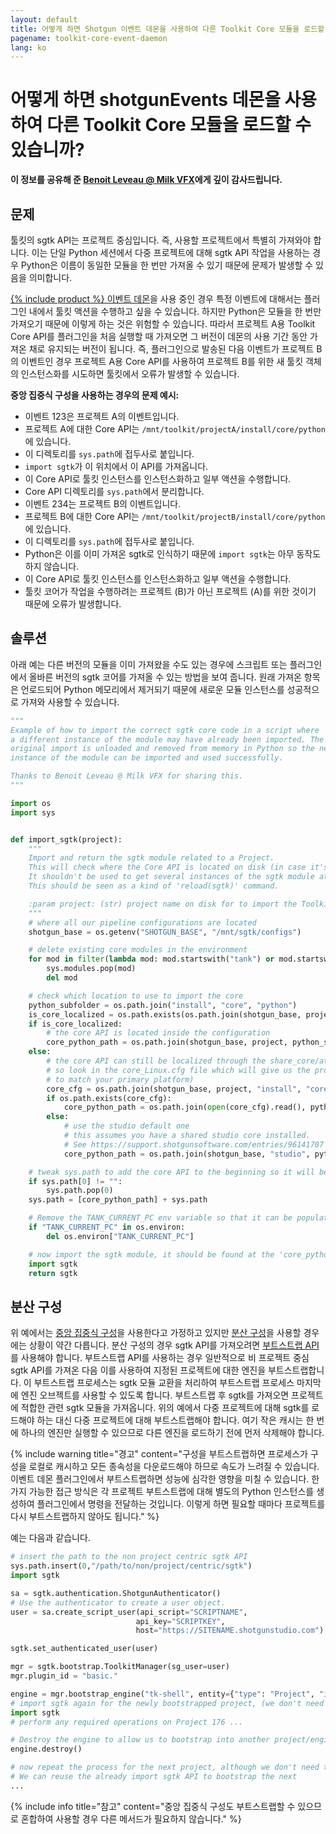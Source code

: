 ```yaml
---
layout: default
title: 어떻게 하면 Shotgun 이벤트 데몬을 사용하여 다른 Toolkit Core 모듈을 로드할 수 있습니까?
pagename: toolkit-core-event-daemon
lang: ko
---
```


# 어떻게 하면 shotgunEvents 데몬을 사용하여 다른 Toolkit Core 모듈을 로드할 수 있습니까?

**이 정보를 공유해 준 [Benoit Leveau @ Milk VFX](https://github.com/benoit-leveau)에게 깊이 감사드립니다.**

## 문제

툴킷의 sgtk API는 프로젝트 중심입니다. 즉, 사용할 프로젝트에서 특별히 가져와야 합니다. 이는 단일 Python 세션에서 다중 프로젝트에 대해 sgtk API 작업을 사용하는 경우 Python은 이름이 동일한 모듈을 한 번만 가져올 수 있기 때문에 문제가 발생할 수 있음을 의미합니다.

[{% include product %} 이벤트 데몬](https://github.com/shotgunsoftware/shotgunEvents)을 사용 중인 경우 특정 이벤트에 대해서는 플러그인 내에서 툴킷 액션을 수행하고 싶을 수 있습니다. 하지만 Python은 모듈을 한 번만 가져오기 때문에 이렇게 하는 것은 위험할 수 있습니다. 따라서 프로젝트 A용 Toolkit Core API를 플러그인을 처음 실행할 때 가져오면 그 버전이 데몬의 사용 기간 동안 가져온 채로 유지되는 버전이 됩니다. 즉, 플러그인으로 발송된 다음 이벤트가 프로젝트 B의 이벤트인 경우 프로젝트 A용 Core API를 사용하여 프로젝트 B를 위한 새 툴킷 객체의 인스턴스화를 시도하면 툴킷에서 오류가 발생할 수 있습니다.

**중앙 집중식 구성을 사용하는 경우의 문제 예시:**

- 이벤트 123은 프로젝트 A의 이벤트입니다.
- 프로젝트 A에 대한 Core API는 `/mnt/toolkit/projectA/install/core/python`에 있습니다.
- 이 디렉토리를 `sys.path`에 접두사로 붙입니다.
- `import sgtk`가 이 위치에서 이 API를 가져옵니다.
- 이 Core API로 툴킷 인스턴스를 인스턴스화하고 일부 액션을 수행합니다.
- Core API 디렉토리를 `sys.path`에서 분리합니다.
- 이벤트 234는 프로젝트 B의 이벤트입니다.
- 프로젝트 B에 대한 Core API는 `/mnt/toolkit/projectB/install/core/python`에 있습니다.
- 이 디렉토리를 `sys.path`에 접두사로 붙입니다.
- Python은 이를 이미 가져온 sgtk로 인식하기 때문에 `import sgtk`는 아무 동작도 하지 않습니다.
- 이 Core API로 툴킷 인스턴스를 인스턴스화하고 일부 액션을 수행합니다.
- 툴킷 코어가 작업을 수행하려는 프로젝트 (B)가 아닌 프로젝트 (A)를 위한 것이기 때문에 오류가 발생합니다.

## 솔루션

아래 예는 다른 버전의 모듈을 이미 가져왔을 수도 있는 경우에 스크립트 또는 플러그인에서 올바른 버전의 sgtk 코어를 가져올 수 있는 방법을 보여 줍니다. 원래 가져온 항목은 언로드되어 Python 메모리에서 제거되기 때문에 새로운 모듈 인스턴스를 성공적으로 가져와 사용할 수 있습니다.

```python
"""
Example of how to import the correct sgtk core code in a script where
a different instance of the module may have already been imported. The
original import is unloaded and removed from memory in Python so the new
instance of the module can be imported and used successfully.

Thanks to Benoit Leveau @ Milk VFX for sharing this.
"""

import os
import sys


def import_sgtk(project):
    """
    Import and return the sgtk module related to a Project.
    This will check where the Core API is located on disk (in case it's localized or shared).
    It shouldn't be used to get several instances of the sgtk module at different places.
    This should be seen as a kind of 'reload(sgtk)' command.

    :param project: (str) project name on disk for to import the Toolkit Core API for.
    """
    # where all our pipeline configurations are located
    shotgun_base = os.getenv("SHOTGUN_BASE", "/mnt/sgtk/configs")

    # delete existing core modules in the environment
    for mod in filter(lambda mod: mod.startswith("tank") or mod.startswith("sgtk"), sys.modules):
        sys.modules.pop(mod)
        del mod

    # check which location to use to import the core
    python_subfolder = os.path.join("install", "core", "python")
    is_core_localized = os.path.exists(os.path.join(shotgun_base, project, "install", "core", "_core_upgrader.py"))
    if is_core_localized:
        # the core API is located inside the configuration
        core_python_path = os.path.join(shotgun_base, project, python_subfolder)
    else:
        # the core API can still be localized through the share_core/attach_to_core commands
        # so look in the core_Linux.cfg file which will give us the proper location (modify this
        # to match your primary platform)
        core_cfg = os.path.join(shotgun_base, project, "install", "core", "core_Linux.cfg")
        if os.path.exists(core_cfg):
            core_python_path = os.path.join(open(core_cfg).read(), python_subfolder)
        else:
            # use the studio default one
            # this assumes you have a shared studio core installed.
            # See https://support.shotgunsoftware.com/entries/96141707
            core_python_path = os.path.join(shotgun_base, "studio", python_subfolder)

    # tweak sys.path to add the core API to the beginning so it will be picked up
    if sys.path[0] != "":
        sys.path.pop(0)
    sys.path = [core_python_path] + sys.path

    # Remove the TANK_CURRENT_PC env variable so that it can be populated by the new import
    if "TANK_CURRENT_PC" in os.environ:
        del os.environ["TANK_CURRENT_PC"]

    # now import the sgtk module, it should be found at the 'core_python_path' location above
    import sgtk
    return sgtk
```

## 분산 구성

위 예에서는 [중앙 집중식 구성](https://developer.shotgunsoftware.com/tk-core/initializing.html#centralized-configurations)을 사용한다고 가정하고 있지만 [분산 구성](https://developer.shotgunsoftware.com/tk-core/initializing.html#distributed-configurations)을 사용할 경우에는 상황이 약간 다릅니다. 분산 구성의 경우 sgtk API를 가져오려면 [부트스트랩 API](https://developer.shotgunsoftware.com/tk-core/initializing.html#bootstrap-api)를 사용해야 합니다. 부트스트랩 API를 사용하는 경우 일반적으로 비 프로젝트 중심 sgtk API를 가져온 다음 이를 사용하여 지정된 프로젝트에 대한 엔진을 부트스트랩합니다.
이 부트스트랩 프로세스는 sgtk 모듈 교환을 처리하여 부트스트랩 프로세스 마지막에 엔진 오브젝트를 사용할 수 있도록 합니다. 부트스트랩 후 sgtk를 가져오면 프로젝트에 적합한 관련 sgtk 모듈을 가져옵니다. 위의 예에서 다중 프로젝트에 대해 sgtk를 로드해야 하는 대신 다중 프로젝트에 대해 부트스트랩해야 합니다. 여기 작은 캐시는 한 번에 하나의 엔진만 실행할 수 있으므로 다른 엔진을 로드하기 전에 먼저 삭제해야 합니다.

{% include warning title="경고" content="구성을 부트스트랩하면 프로세스가 구성을 로컬로 캐시하고 모든 종속성을 다운로드해야 하므로 속도가 느려질 수 있습니다. 이벤트 데몬 플러그인에서 부트스트랩하면 성능에 심각한 영향을 미칠 수 있습니다. 한 가지 가능한 접근 방식은 각 프로젝트 부트스트랩에 대해 별도의 Python 인스턴스를 생성하여 플러그인에서 명령을 전달하는 것입니다. 이렇게 하면 필요할 때마다 프로젝트를 다시 부트스트랩하지 않아도 됩니다." %}


예는 다음과 같습니다.

```python
# insert the path to the non project centric sgtk API
sys.path.insert(0,"/path/to/non/project/centric/sgtk")
import sgtk

sa = sgtk.authentication.ShotgunAuthenticator()
# Use the authenticator to create a user object.
user = sa.create_script_user(api_script="SCRIPTNAME",
                            api_key="SCRIPTKEY",
                            host="https://SITENAME.shotgunstudio.com")

sgtk.set_authenticated_user(user)

mgr = sgtk.bootstrap.ToolkitManager(sg_user=user)
mgr.plugin_id = "basic."

engine = mgr.bootstrap_engine("tk-shell", entity={"type": "Project", "id": 176})
# import sgtk again for the newly bootstrapped project, (we don't need to handle setting sys paths)
import sgtk
# perform any required operations on Project 176 ...

# Destroy the engine to allow us to bootstrap into another project/engine.
engine.destroy()

# now repeat the process for the next project, although we don't need to do the initial non-project centric sgtk import this time.
# We can reuse the already import sgtk API to bootstrap the next
...
```

{% include info title="참고" content="중앙 집중식 구성도 부트스트랩할 수 있으므로 혼합하여 사용할 경우 다른 메서드가 필요하지 않습니다." %}